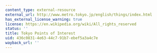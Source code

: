 ```yaml
---
content_type: external-resource
external_url: http://www.metro.tokyo.jp/english/things/index.html
has_external_license_warning: true
license: https://en.wikipedia.org/wiki/All_rights_reserved
status: ''
title: Tokyo Points of Interest
uid: 436c0831-4e63-44c7-91b7-ebef5a3a4c7e
wayback_url: ''
---
```

